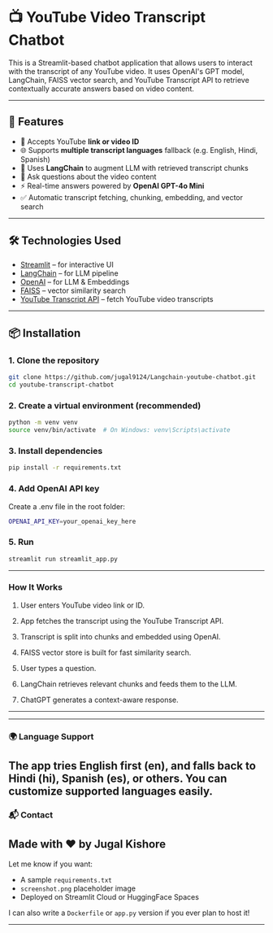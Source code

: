 # 📺 YouTube Video Transcript Chatbot

This is a Streamlit-based chatbot application that allows users to interact with the transcript of any YouTube video. It uses OpenAI's GPT model, LangChain, FAISS vector search, and YouTube Transcript API to retrieve contextually accurate answers based on video content.

---

## 🚀 Features

- 🔗 Accepts YouTube **link or video ID**
- 🌐 Supports **multiple transcript languages** fallback (e.g. English, Hindi, Spanish)
- 🧠 Uses **LangChain** to augment LLM with retrieved transcript chunks
- 💬 Ask questions about the video content
- ⚡ Real-time answers powered by **OpenAI GPT-4o Mini**
- ✅ Automatic transcript fetching, chunking, embedding, and vector search

---

## 🛠️ Technologies Used

- [Streamlit](https://streamlit.io/) – for interactive UI
- [LangChain](https://www.langchain.com/) – for LLM pipeline
- [OpenAI](https://platform.openai.com/) – for LLM & Embeddings
- [FAISS](https://github.com/facebookresearch/faiss) – vector similarity search
- [YouTube Transcript API](https://github.com/jdepoix/youtube-transcript-api) – fetch YouTube video transcripts

---

## 📦 Installation

### 1. Clone the repository

```bash
git clone https://github.com/jugal9124/Langchain-youtube-chatbot.git
cd youtube-transcript-chatbot
```

### 2. Create a virtual environment (recommended)

```bash
python -m venv venv
source venv/bin/activate  # On Windows: venv\Scripts\activate
```

### 3. Install dependencies

```bash
pip install -r requirements.txt
```

### 4. Add OpenAI API key
Create a .env file in the root folder:

```bash
OPENAI_API_KEY=your_openai_key_here
```


### 5. Run

```bash
streamlit run streamlit_app.py
```

---
### How It Works
1. User enters YouTube video link or ID.

2. App fetches the transcript using the YouTube Transcript API.

3. Transcript is split into chunks and embedded using OpenAI.

4. FAISS vector store is built for fast similarity search.

5. User types a question.

6. LangChain retrieves relevant chunks and feeds them to the LLM.

7. ChatGPT generates a context-aware response.
---

---
### 🌍 Language Support
The app tries English first (en), and falls back to Hindi (hi), Spanish (es), or others. You can customize supported languages easily.
---


### 📬 Contact
Made with ❤️ by Jugal Kishore
---
Let me know if you want:
- A sample `requirements.txt`
- `screenshot.png` placeholder image
- Deployed on Streamlit Cloud or HuggingFace Spaces

I can also write a `Dockerfile` or `app.py` version if you ever plan to host it!

---